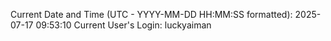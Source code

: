 Current Date and Time (UTC - YYYY-MM-DD HH:MM:SS formatted): 2025-07-17 09:53:10
Current User's Login: luckyaiman
